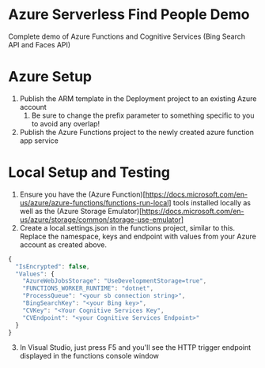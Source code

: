 # Azure Serverless Find People Demo
Complete demo of Azure Functions and Cognitive Services (Bing Search API and Faces API)

# Azure Setup
1. Publish the ARM template in the Deployment project to an existing Azure account
   1. Be sure to change the prefix parameter to something specific to you to avoid any overlap!
2. Publish the Azure Functions project to the newly created azure function app service

# Local Setup and Testing
1. Ensure you have the (Azure Function)[https://docs.microsoft.com/en-us/azure/azure-functions/functions-run-local] tools installed locally as well as the (Azure Storage Emulator)[https://docs.microsoft.com/en-us/azure/storage/common/storage-use-emulator]
2. Create a local.settings.json in the functions project, similar to this.  Replace the namespace, keys and endpoint with values from your Azure account as created above.

````javascript
{
  "IsEncrypted": false,
  "Values": {
    "AzureWebJobsStorage": "UseDevelopmentStorage=true",
    "FUNCTIONS_WORKER_RUNTIME": "dotnet",
    "ProcessQueue": "<your sb connection string>",
    "BingSearchKey": "<your Bing key>",
    "CVKey": "<Your Cognitive Services Key",
    "CVEndpoint": "<your Cognitive Services Endpoint>"
  }
}
````

3. In Visual Studio, just press F5 and you'll see the HTTP trigger endpoint displayed in the functions console window
